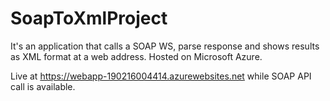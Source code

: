 # SoapToXmlProject
It's an application that calls a SOAP WS, parse response and shows results as XML format at a web address. Hosted on Microsoft Azure.

Live at https://webapp-190216004414.azurewebsites.net while SOAP API call is available.
